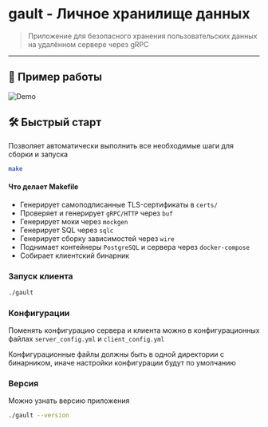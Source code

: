 # gault - Личное хранилище данных

> Приложение для безопасного хранения пользовательских данных на удалённом сервере через gRPC
---

## 🧐 Пример работы
![Demo](assets/demo.gif)

## 🛠 Быстрый старт

Позволяет автоматически выполнить все необходимые шаги для сборки и запуска
```bash
make
```
#### Что делает Makefile

- Генерирует самоподписанные TLS-сертификаты в `certs/`
- Проверяет и генерирует `gRPC/HTTP` через `buf`
- Генерирует моки через `mockgen`
- Генерирует SQL через `sqlc`
- Генерирует сборку зависимостей через `wire`
- Поднимает контейнеры `PostgreSQL` и сервера через `docker-compose`
- Собирает клиентский бинарник

### Запуск клиента

```bash
./gault
```

### Конфигурации
Поменять конфигурацию сервера и клиента можно в 
конфигурационных файлах `server_config.yml` и `client_config.yml` 

Конфигурационные файлы должны быть в одной директории с бинарником, 
иначе настройки конфигурации будут по умолчанию


### Версия
Можно узнать версию приложения
```bash
./gault --version
```